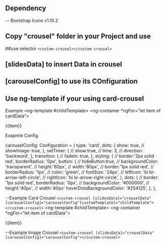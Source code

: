 ## Dependency

-- Bootstrap Icons v1.10.2

## Copy "crousel" folder in your Project and use

##use selector `<custom-crousel></custom-crousel>`

## [slidesData] to insert Data in crousel

## [carouselConfig] to use its COnfiguration

## Use ng-template if your using card-crousel 
Example   <ng-template #childTemplate>
        <ng-container *ngFor="let item of cardData">
            <div class="slide-card">
                <!-- Changeable  -->
                <span>{{item}}</span>
            </div>
        </ng-container>
    </ng-template>

Exapmle Config

carouselConfig: Configuration = {
    type: 'card',
    dots: {
      show: true,
      // showImage: true,
    },
    setTimer: {
      // show:true,
      // time: 3,
      // direction: 'backword',
    },
    transition: {
      // fadeIn: true,
    },
    styling: {
      // border:'2px solid red',
      borderRadius: '0px',
      button: {
        // hideButton:true,
        // backgroundColor: 'transparent',
        // height:'80px',
        // width:'80px',
        // border:'1px solid red',
        // borderRadius: '1px',
        // color: 'green',
        // fontSize: '24px',
        // leftIcon: 'bi bi-arrow-left-circle',
        // rightIcon: 'bi bi-arrow-right-circle',
      },
      dots: {
        // border: '1px solid red',
        borderRadius: '0px',
        // backgroundColor: '#000000',
        // height:'40px',
        // width:'40px'
        hoverDotsBackgroundColor: '#254125',
      },
    },

--Example Card Crousel 
    `<custom-crousel [slidesData]="crouselData" [carouselConfig]="carouselConfig"[customTemplate]="childTemplate"></custom-crousel>`
    <ng-template #childTemplate>
        <ng-container *ngFor="let item of cardData">
            <div class="slide-card">
                <!-- Changeable  -->
                <span>{{item}}</span>
            </div>
        </ng-container>
    </ng-template>

--Example Image Crousel
`<custom-crousel [slidesData]="crouselData" [carouselConfig]="carouselConfig"></custom-crousel>`